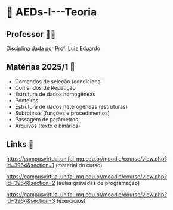 # 🧠 AEDs-I---Teoria

## Professor 👨‍🏫

Disciplina dada por Prof. Luiz Eduardo

## Matérias 2025/1 📖

- Comandos de seleção (condicional
- Comandos de Repetição
- Estrutura de dados homogêneas
- Ponteiros
- Estrutura de dados heterogêneas (estruturas)
- Subrotinas (funções e procedimentos)
- Passagem de parâmetros
- Arquivos (texto e binários)

## Links 🔗

https://campusvirtual.unifal-mg.edu.br/moodle/course/view.php?id=3964&section=1 (material do curso)

https://campusvirtual.unifal-mg.edu.br/moodle/course/view.php?id=3964&section=2 (aulas gravadas de programação)

https://campusvirtual.unifal-mg.edu.br/moodle/course/view.php?id=3964&section=3 (exercicios)



